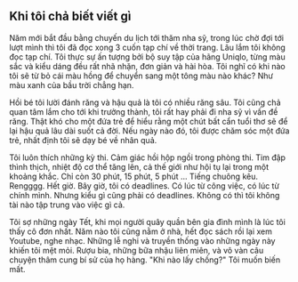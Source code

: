 ## Khi tôi chả biết viết gì

Năm mới bắt đầu bằng chuyến du lịch tới thăm nha sỹ, trong lúc chờ đợi tới lượt mình thì tôi đã đọc xong 3 cuốn tạp chí về thời trang. Lâu lắm tôi không đọc tạp chí. Tôi thực sự ấn tượng bởi bộ suy tập của hãng Uniqlo, từng màu sắc và kiểu dáng đều rất nhã nhặn, đơn giản và hài hòa. Tôi nghĩ có khi nào tôi sẽ từ bỏ cái màu hồng để chuyển sang một tông màu nào khác? Như màu xanh của bầu trời chẳng hạn.

Hồi bé tôi lười đánh răng và hậu quả là tôi có nhiều răng sâu. Tôi cũng chả quan tâm lắm cho tới khi trưởng thành, tôi rất hay phải đi nha sỹ vì vấn đề răng. Thật khó cho một đứa trẻ để hiểu rằng một chút bất cẩn tuổi thơ sẽ để lại hậu quả lâu dài suốt cả đời. Nếu ngày nào đó, tôi được chăm sóc một đứa trẻ, nhất định tôi sẽ dạy bé về nhân quả.

Tôi luôn thích những kỳ thi. Cảm giác hồi hộp ngồi trong phòng thi. Tim đập thình thịch, nhiệt độ cơ thể tăng lên, cả thế giới như hội tụ lại trong một khoảng khắc. Chỉ còn 30 phút, 15 phút, 5 phút ... Tiếng chuông kêu. Rengggg. Hết giờ. Bây giờ, tôi có deadlines. Có lúc từ công việc, có lúc từ chính mình. Nhưng kiểu gì cũng phải có deadlines. Không có thì tôi không tài nào tập trung vào việc gì cả.

Tôi sợ những ngày Tết, khi mọi người quây quần bên gia đình mình là lúc tôi thấy cô đơn nhất. Năm nào tôi cũng nằm ở nhà, hết đọc sách rồi lại xem Youtube, nghe nhạc. Những lễ nghi và truyền thống vào những ngày này khiến tôi mệt mỏi. Rượu bia, những bữa nhậu liên miên, và vô vàn câu chuyện thâm cung bí sử của họ hàng. "Khi nào lấy chồng?" Tôi muốn biến mất.